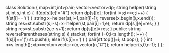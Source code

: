 class Solution {
map<int,int>pair;
vector<vector<string>>dp;
string helper(string st,int s,int e)
{
if(dp[s][e]!="#")
return dp[s][e];
for(int i=s;i<=e;i++)
{
if(st[i]=='(')
{
string x=helper(st,i+1,pair[i]-1);
reverse(x.begin(),x.end());
string res=st.substr(s,i-s)+x+helper(st,pair[i]+1,e);
return dp[s][e]=res;
}
}
string res=st.substr(s,e-s+1);
return dp[s][e]=res;
}
public:
string reverseParentheses(string s)
{
stack<int>st;
for(int i=0;i<s.length();i++)
{
if(s[i]=='(')
st.push(i);
else if(s[i]==')')
{
pair[st.top()]=i;
st.pop();
}
}
int n=s.length();
dp=vector<vector<string>>(n,vector<string>(n,"#"));
return helper(s,0,n-1);
}
};
